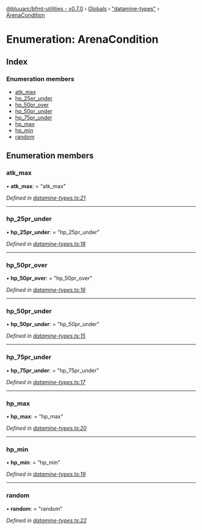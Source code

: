 [@bluuarc/bfmt-utilities - v0.7.0](../README.md) › [Globals](../globals.md) › ["datamine-types"](../modules/_datamine_types_.md) › [ArenaCondition](_datamine_types_.arenacondition.md)

# Enumeration: ArenaCondition

## Index

### Enumeration members

* [atk_max](_datamine_types_.arenacondition.md#atk_max)
* [hp_25pr_under](_datamine_types_.arenacondition.md#hp_25pr_under)
* [hp_50pr_over](_datamine_types_.arenacondition.md#hp_50pr_over)
* [hp_50pr_under](_datamine_types_.arenacondition.md#hp_50pr_under)
* [hp_75pr_under](_datamine_types_.arenacondition.md#hp_75pr_under)
* [hp_max](_datamine_types_.arenacondition.md#hp_max)
* [hp_min](_datamine_types_.arenacondition.md#hp_min)
* [random](_datamine_types_.arenacondition.md#random)

## Enumeration members

###  atk_max

• **atk_max**: = "atk_max"

*Defined in [datamine-types.ts:21](https://github.com/BluuArc/bfmt-utilities/blob/master/src/datamine-types.ts#L21)*

___

###  hp_25pr_under

• **hp_25pr_under**: = "hp_25pr_under"

*Defined in [datamine-types.ts:18](https://github.com/BluuArc/bfmt-utilities/blob/master/src/datamine-types.ts#L18)*

___

###  hp_50pr_over

• **hp_50pr_over**: = "hp_50pr_over"

*Defined in [datamine-types.ts:16](https://github.com/BluuArc/bfmt-utilities/blob/master/src/datamine-types.ts#L16)*

___

###  hp_50pr_under

• **hp_50pr_under**: = "hp_50pr_under"

*Defined in [datamine-types.ts:15](https://github.com/BluuArc/bfmt-utilities/blob/master/src/datamine-types.ts#L15)*

___

###  hp_75pr_under

• **hp_75pr_under**: = "hp_75pr_under"

*Defined in [datamine-types.ts:17](https://github.com/BluuArc/bfmt-utilities/blob/master/src/datamine-types.ts#L17)*

___

###  hp_max

• **hp_max**: = "hp_max"

*Defined in [datamine-types.ts:20](https://github.com/BluuArc/bfmt-utilities/blob/master/src/datamine-types.ts#L20)*

___

###  hp_min

• **hp_min**: = "hp_min"

*Defined in [datamine-types.ts:19](https://github.com/BluuArc/bfmt-utilities/blob/master/src/datamine-types.ts#L19)*

___

###  random

• **random**: = "random"

*Defined in [datamine-types.ts:22](https://github.com/BluuArc/bfmt-utilities/blob/master/src/datamine-types.ts#L22)*
